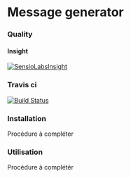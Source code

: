 # Message generator

### Quality 

#### Insight 

[![SensioLabsInsight](https://insight.sensiolabs.com/projects/02ac007c-b701-49b2-96c8-fec4108958d0/big.png)](https://insight.sensiolabs.com/projects/02ac007c-b701-49b2-96c8-fec4108958d0)

### Travis ci

[![Build Status](https://travis-ci.org/jean-pasqualini/message-generator.svg?branch=dev)](https://travis-ci.org/jean-pasqualini/message-generator)

### Installation

   Procédure à compléter

### Utilisation

   Procédure à complétér
